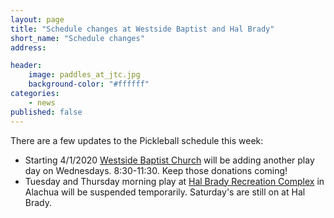 ```yaml
---
layout: page
title: "Schedule changes at Westside Baptist and Hal Brady"
short_name: "Schedule changes"
address: 

header:
    image: paddles_at_jtc.jpg
    background-color: "#ffffff"
categories:
    - news
published: false
---
```

<!--more-->

There are a few updates to the Pickleball schedule this week:

- Starting 4/1/2020 [Westside Baptist Church](/venues/westside_baptist/) will be adding another play day on Wednesdays.  8:30-11:30. Keep those donations coming!
- Tuesday and Thursday morning play at [Hal Brady Recreation Complex](/venues/halbrady/) in Alachua will be suspended temporarily. Saturday's are still on at Hal Brady.
